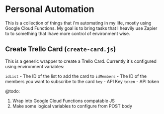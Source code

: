 # Personal Automation
This is a collection of things that i'm automating in my life, mostly using Google Cloud Functions. My goal is to bring tasks that I heavily use Zapier to to something that Ihave more control of environment wise.

## Create Trello Card (`create-card.js`)
This is a generic wrapper to create a Trello Card. Currently it's configured using environment variables:

`idList` - The ID of the list to add the card to
`idMembers` - The ID of the members you want to subscribe to the card
`key` - API Key
`token` - API token

@todo:

1. Wrap into Google Cloud Functions compatable JS
2. Make some logical variables to configure from POST body
